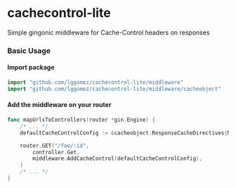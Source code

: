 # cachecontrol-lite
Simple gingonic middleware for Cache-Control headers on responses

### Basic Usage

#### Import package

```go
import "github.com/lggomez/cachecontrol-lite/middleware"
import "github.com/lggomez/cachecontrol-lite/middleware/cacheobject"
```

#### Add the middleware on your router
```go
func mapUrlsToControllers(router *gin.Engine) {
    /* ... */
    defaultCacheControlConfig := &cacheobject.ResponseCacheDirectives{MaxAge: cacheobject.DeltaSeconds((time.Hour * 24).Seconds())}

    router.GET("/foo/:id",
        controller.Get,
        middleware.AddCacheControl(defaultCacheControlConfig),
    )
    /* ... */
}
```
